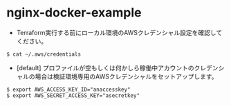 # nginx-docker-example

- Terraform実行する前にローカル環境のAWSクレデンシャル設定を確認してください。

```
$ cat ~/.aws/credentials
```

- [default] プロファイルが空もしくは何かしら稼働中アカウントのクレデンシャルの場合は検証環境専用のAWSクレデンシャルをセットアップします。

```
$ export AWS_ACCESS_KEY_ID="anaccesskey"
$ export AWS_SECRET_ACCESS_KEY="asecretkey"
```
